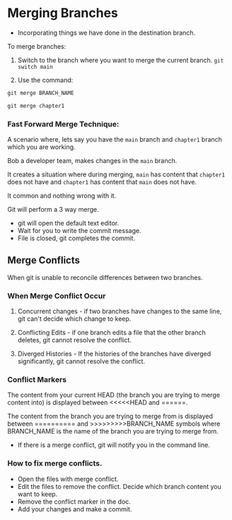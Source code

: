 # Merging Branches
- Incorporating things we have done in the destination branch. 

To merge branches:

1. Switch to the branch where you want to merge the current branch. `git switch main`

2. Use the command:

```js
git merge BRANCH_NAME
```

```js
git merge chapter1
```

### Fast Forward Merge Technique:

A scenario where, lets say you have the `main` branch and `chapter1` branch which you are working. 

Bob a developer team, makes changes in the `main` branch.

It creates a situation where during merging, `main` has content that `chapter1` does not have and `chapter1` has content that `main` does not have. 

It common and nothing wrong with it.

Git will perform a 3 way merge.
 - git will open the default text editor.
 - Wait for you to write the commit message.
 - File is closed, git completes the commit.


 ## Merge Conflicts

 When git is unable to reconcile differences between two branches.

 ### When Merge Conflict Occur
 1. Concurrent changes - if two branches have changes to the same line, git can't decide which change to keep.

 2. Conflicting Edits - if one branch edits a file that the other branch deletes, git cannot resolve the conflict.

 3. Diverged Histories - If the histories of the branches have diverged significantly, git cannot resolve the conflict.

 ### Conflict Markers 

 The content from your current HEAD (the branch you are trying to merge content into) is displayed between <<<<<HEAD and ======.

 The content from the branch you are trying to merge from is displayed between ========== and >>>>>>>>>BRANCH_NAME symbols where BRANCH_NAME is the name of the branch you are trying to merge from.

 - If there is a merge conflict, git will notify you in the command line.

 ### How to fix merge conflicts.

 - Open the files with merge conflict.
 - Edit the files to remove the conflict. Decide which branch content you want to keep.
 - Remove the conflict marker in the doc.
 - Add your changes and make a commit. 
 
